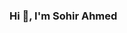 ### Hi 👋, I'm Sohir Ahmed

<!--
**sohirahmed/sohirahmed** is a ✨ _special_ ✨ repository because its `README.md` (this file) appears on your GitHub profile.

Here are some ideas to get you started:

- 🔭 I’m currently working on ...
- 🌱 I’m currently learning Backend Development & Software Develoment
- 👯 I’m looking to collaborate on ...
- 🤔 I’m looking for help with ...
- 💬 Ask me about ...
- 📫 How to reach me: sohirahmed129@gmail.com
- 😄 Pronouns: ...
- ⚡ Fun fact: ...
-->
